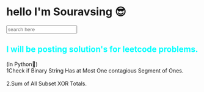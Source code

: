 <h1><b>hello I'm Souravsing 😎</b></h1>
<input type="text" placeholder="search here">
<h2 style="color:aqua">I will be posting solution's for leetcode problems.</h2>
(in Python🐍)
<br>
<a href="1" style="text-decoration:none">1Check if Binary String Has at Most One contagious Segment of Ones.</a><br><br>
<a href="2" style="text-decoration:none">2.Sum of All Subset XOR Totals.</a>

